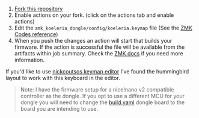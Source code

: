 1) [Fork this repository](https://github.com/dibaltic/zmk_koeleria_dongle/fork)
2) Enable actions on your fork. (click on the actions tab and enable actions)
3) Edit the `zmk_koeleria_dongle/config/koeleria.keymap` file (See the [ZMK Codes reference](https://zmk.dev/docs/codes))
4) When you push the changes an action will start that builds your firmware. If the action is successful the file will be available from the artifacts within job summary. Check the [ZMK docs](https://zmk.dev/docs/user-setup#installing-the-firmware) if you need more information.

If you'd like to use [nickcoutsos keymap editor](https://nickcoutsos.github.io/keymap-editor/) I've found the hummingbird layout to work with this keyboard in the editor. 
> Note: I have the firmware setup for a nice!nano v2 compatible controller as the dongle. If you opt to use a different MCU for your dongle you will need to change the [build.yaml](https://github.com/dibaltic/zmk_koeleria_dongle/blob/main/build.yaml) dongle board to the board you are intending to use. 
